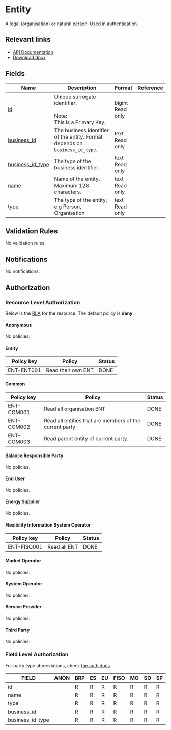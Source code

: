 # Entity

A legal (organisation) or natural person. Used in authentication.

## Relevant links

* [API Documentation](https://flex-test.elhub.no/api/v0/#/operations/list_entity)
* [Download docx](../download/entity.docx)

## Fields

| Name                                                                                 | Description                                                                  | Format               | Reference |
|--------------------------------------------------------------------------------------|------------------------------------------------------------------------------|----------------------|-----------|
| <a name="field-id" href="#field-id">id</a>                                           | Unique surrogate identifier.<br/><br/>Note:<br/>This is a Primary Key.       | bigint<br/>Read only |           |
| <a name="field-business_id" href="#field-business_id">business_id</a>                | The business identifier of the entity. Format depends on `business_id_type`. | text<br/>Read only   |           |
| <a name="field-business_id_type" href="#field-business_id_type">business_id_type</a> | The type of the business identifier.                                         | text<br/>Read only   |           |
| <a name="field-name" href="#field-name">name</a>                                     | Name of the entity. Maximum 128 characters.                                  | text<br/>Read only   |           |
| <a name="field-type" href="#field-type">type</a>                                     | The type of the entity, e.g Person, Organisation                             | text<br/>Read only   |           |

## Validation Rules

No validation rules.

## Notifications

No notifications.

## Authorization

### Resource Level Authorization

Below is the [RLA](../technical/auth.md#resource-level-authorization-rla) for the
resource. The default policy is **deny**.

#### Anonymous

No policies.

<!-- markdownlint-disable MD024 -->
#### Entity
<!-- markdownlint-enable MD024 -->

| Policy key | Policy             | Status |
|------------|--------------------|--------|
| ENT-ENT001 | Read their own ENT | DONE   |

#### Common

| Policy key | Policy                                                   | Status |
|------------|----------------------------------------------------------|--------|
| ENT-COM001 | Read all organisation ENT                                | DONE   |
| ENT-COM002 | Read all entities that are members of the current party. | DONE   |
| ENT-COM003 | Read parent entity of current party.                     | DONE   |

#### Balance Responsible Party

No policies.

#### End User

No policies.

#### Energy Supplier

No policies.

#### Flexibility Information System Operator

| Policy key  | Policy       | Status |
|-------------|--------------|--------|
| ENT-FISO001 | Read all ENT | DONE   |

#### Market Operator

No policies.

#### System Operator

No policies.

#### Service Provider

No policies.

#### Third Party

No policies.

### Field Level Authorization

For party type abbreviations, check [the auth docs](../technical/auth.md#party)

| FIELD            | ANON | BRP | ES | EU | FISO | MO | SO | SP | TP |
|------------------|------|-----|----|----|------|----|----|----|----|
| id               |      | R   | R  | R  | R    | R  | R  | R  | R  |
| name             |      | R   | R  | R  | R    | R  | R  | R  | R  |
| type             |      | R   | R  | R  | R    | R  | R  | R  | R  |
| business_id      |      | R   | R  | R  | R    | R  | R  | R  | R  |
| business_id_type |      | R   | R  | R  | R    | R  | R  | R  | R  |
